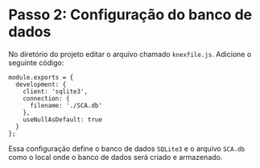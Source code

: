 # Passo 2: Configuração do banco de dados #
>
No diretório do projeto editar o arquivo chamado `knexfile.js`. Adicione o seguinte código:
>
```
module.exports = {
  development: {
    client: 'sqlite3',
    connection: {
      filename: './SCA.db'
    },
    useNullAsDefault: true
  }
};
```
>
>
Essa configuração define o banco de dados `SQLite3` e o arquivo `SCA.db` como o local onde o banco de 
dados será criado e armazenado.
>

